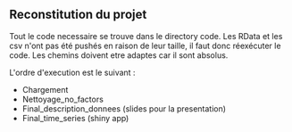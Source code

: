 
## Reconstitution du projet

Tout le code necessaire se trouve dans le directory code.
Les RData et les csv n'ont pas été pushés en raison de leur taille, il faut donc réexécuter le code.
Les chemins doivent etre adaptes car il sont absolus.

L'ordre d'execution est le suivant :
- Chargement
- Nettoyage_no_factors
- Final_description_donnees (slides pour la presentation)
- Final_time_series (shiny app)

